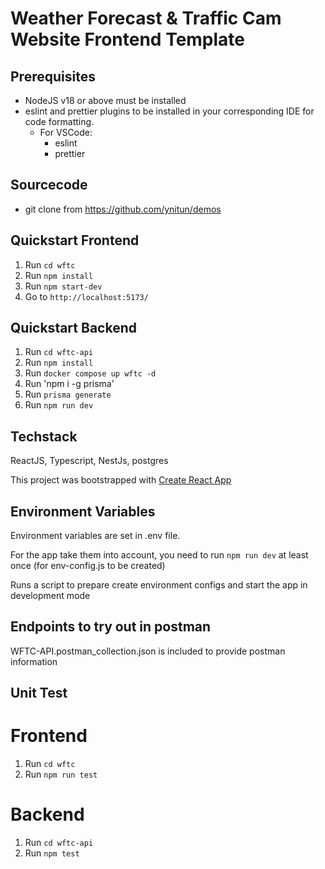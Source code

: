# Weather Forecast & Traffic Cam Website  Frontend Template
## Prerequisites

- NodeJS v18 or above must be installed
- eslint and prettier plugins to be installed in your corresponding IDE for code formatting.
  - For VSCode:
    - eslint
    - prettier

## Sourcecode 
- git clone from https://github.com/ynitun/demos


## Quickstart Frontend

1. Run `cd wftc`
2. Run `npm install`
3. Run `npm start-dev`
4. Go to `http://localhost:5173/`


## Quickstart Backend

1. Run `cd wftc-api`
2. Run `npm install`
3. Run `docker compose up wftc -d`
4. Run 'npm i -g prisma'
5. Run `prisma generate`
6. Run `npm run dev`

## Techstack 


ReactJS, Typescript, NestJs, postgres

This project was bootstrapped with [Create React App](https://github.com/facebook/create-react-app)


## Environment Variables

Environment variables are set in .env file.

For the app take them into account, you need to run `npm run dev` at least once (for env-config.js to be created)


Runs a script to prepare create environment configs and start the app in development mode

## Endpoints to try out in postman

WFTC-API.postman_collection.json is included to provide postman information 

##  Unit Test

# Frontend
1. Run `cd wftc`
2. Run `npm run test`

# Backend

1. Run `cd wftc-api`
2. Run `npm test`


